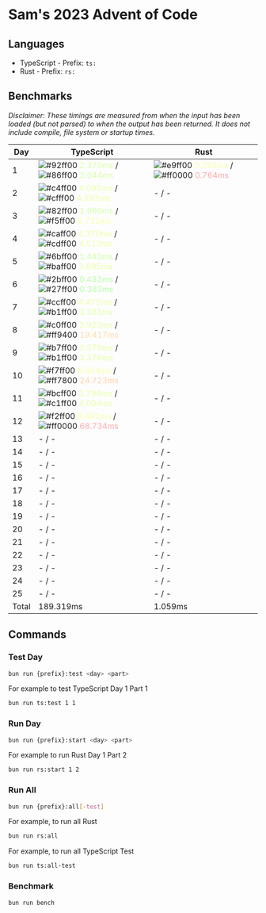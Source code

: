 # Sam's 2023 Advent of Code

## Languages

- TypeScript - Prefix: `ts:`
- Rust - Prefix: `rs:`

## Benchmarks

<!--BENCHMARKSTART-->
*Disclaimer: These timings are measured from when the input has been loaded (but not parsed) to when the output has been returned. It does not include compile, file system or startup times.*

|Day|TypeScript|Rust|
|-|-|-|
|1|![#92ff00](https://placehold.co/10x10/92ff00/92ff00.png) <span style="color: #dbffaa">2.370ms</span> / ![#86ff00](https://placehold.co/10x10/86ff00/86ff00.png) <span style="color: #d7ffaa">2.044ms</span>|![#e9ff00](https://placehold.co/10x10/e9ff00/e9ff00.png) <span style="color: #f8ffaa">0.295ms</span> / ![#ff0000](https://placehold.co/10x10/ff0000/ff0000.png) <span style="color: #ffaaaa">0.764ms</span>|
|2|![#c4ff00](https://placehold.co/10x10/c4ff00/c4ff00.png) <span style="color: #ebffaa">4.095ms</span> / ![#cfff00](https://placehold.co/10x10/cfff00/cfff00.png) <span style="color: #efffaa">4.593ms</span>|- / -|
|3|![#82ff00](https://placehold.co/10x10/82ff00/82ff00.png) <span style="color: #d5ffaa">1.960ms</span> / ![#f5ff00](https://placehold.co/10x10/f5ff00/f5ff00.png) <span style="color: #fcffaa">6.711ms</span>|- / -|
|4|![#caff00](https://placehold.co/10x10/caff00/caff00.png) <span style="color: #edffaa">4.370ms</span> / ![#cdff00](https://placehold.co/10x10/cdff00/cdff00.png) <span style="color: #eeffaa">4.513ms</span>|- / -|
|5|![#6bff00](https://placehold.co/10x10/6bff00/6bff00.png) <span style="color: #ceffaa">1.443ms</span> / ![#baff00](https://placehold.co/10x10/baff00/baff00.png) <span style="color: #e8ffaa">3.695ms</span>|- / -|
|6|![#2bff00](https://placehold.co/10x10/2bff00/2bff00.png) <span style="color: #b8ffaa">0.432ms</span> / ![#27ff00](https://placehold.co/10x10/27ff00/27ff00.png) <span style="color: #b7ffaa">0.383ms</span>|- / -|
|7|![#ccff00](https://placehold.co/10x10/ccff00/ccff00.png) <span style="color: #eeffaa">4.475ms</span> / ![#b1ff00](https://placehold.co/10x10/b1ff00/b1ff00.png) <span style="color: #e5ffaa">3.361ms</span>|- / -|
|8|![#c0ff00](https://placehold.co/10x10/c0ff00/c0ff00.png) <span style="color: #eaffaa">3.923ms</span> / ![#ff9400](https://placehold.co/10x10/ff9400/ff9400.png) <span style="color: #ffdbaa">19.417ms</span>|- / -|
|9|![#b7ff00](https://placehold.co/10x10/b7ff00/b7ff00.png) <span style="color: #e7ffaa">3.579ms</span> / ![#b1ff00](https://placehold.co/10x10/b1ff00/b1ff00.png) <span style="color: #e5ffaa">3.376ms</span>|- / -|
|10|![#f7ff00](https://placehold.co/10x10/f7ff00/f7ff00.png) <span style="color: #fcffaa">6.834ms</span> / ![#ff7800](https://placehold.co/10x10/ff7800/ff7800.png) <span style="color: #ffd2aa">24.723ms</span>|- / -|
|11|![#bcff00](https://placehold.co/10x10/bcff00/bcff00.png) <span style="color: #e9ffaa">3.794ms</span> / ![#c1ff00](https://placehold.co/10x10/c1ff00/c1ff00.png) <span style="color: #eaffaa">4.004ms</span>|- / -|
|12|![#f2ff00](https://placehold.co/10x10/f2ff00/f2ff00.png) <span style="color: #fbffaa">6.491ms</span> / ![#ff0000](https://placehold.co/10x10/ff0000/ff0000.png) <span style="color: #ffaaaa">68.734ms</span>|- / -|
|13|- / -|- / -|
|14|- / -|- / -|
|15|- / -|- / -|
|16|- / -|- / -|
|17|- / -|- / -|
|18|- / -|- / -|
|19|- / -|- / -|
|20|- / -|- / -|
|21|- / -|- / -|
|22|- / -|- / -|
|23|- / -|- / -|
|24|- / -|- / -|
|25|- / -|- / -|
|Total|189.319ms|1.059ms|
<!--BENCHMARKEND-->

## Commands

### Test Day

```bash
bun run {prefix}:test <day> <part>
```

For example to test TypeScript Day 1 Part 1
```bash
bun run ts:test 1 1
```

### Run Day

```bash
bun run {prefix}:start <day> <part>
```

For example to run Rust Day 1 Part 2
```bash
bun run rs:start 1 2
```

### Run All

```bash
bun run {prefix}:all[-test]
```

For example, to run all Rust

```bash
bun run rs:all
```

For example, to run all TypeScript Test

```bash
bun run ts:all-test
```

### Benchmark

```bash
bun run bench
```

